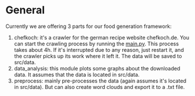 # General

Currently we are offering 3 parts for our food generation framework:

1. chefkoch: it's a crawler for the german recipe website chefkoch.de. You can start the
crawling process by running the [main.py](src/chefkoch/main.py). This process takes
about 4h. If it's interrupted due to any reason, just restart it, and the crawler picks
up its work where it left it. The data will be saved to src/data.
2. data_analysis: this module plots some graphs about the downloaded data. It assumes
that the data is located in src/data.
3. preprocess: mainly pre-processes the data (again assumes it's located in src/data).
But can also create word clouds and export it to a .txt file.
